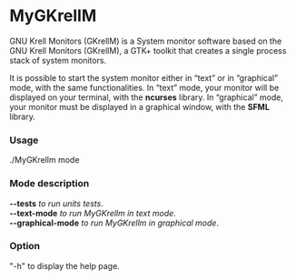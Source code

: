 # MyGKrellM

GNU Krell Monitors (GKrellM) is a System monitor software based on the GNU Krell Monitors (GKrellM), a GTK+ toolkit that creates a single process stack of system monitors.

It is possible to start the system monitor either in “text” or in “graphical” mode, with the same functionalities.
In “text” mode, your monitor will be displayed on your terminal, with the <strong>ncurses</strong> library.
In “graphical” mode, your monitor must be displayed in a graphical window, with the <strong>SFML</strong> library.

<h3>Usage</h3>
./MyGKrellm mode

<h3>Mode description</h3>
<strong>--tests</strong> <em>to run units tests</em>.<br>
<strong>--text-mode</strong> <em>to run MyGKrellm in text mode</em>.<br>
<strong>--graphical-mode</strong> <em>to run MyGKrellm in graphical mode</em>.<br>

<h3>Option</h3>
"-h" to display the help page.<br>
